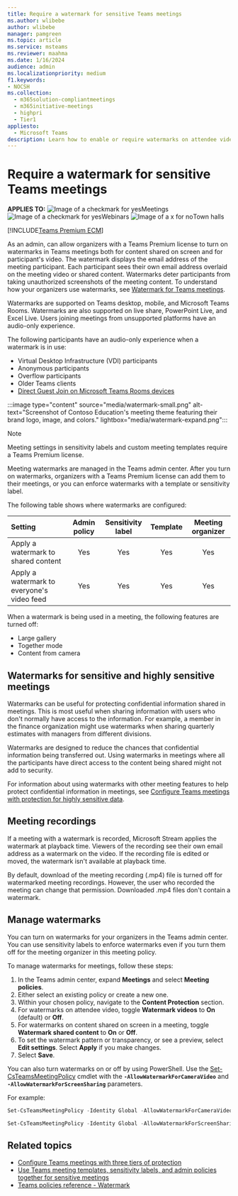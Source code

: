 ```yaml
---
title: Require a watermark for sensitive Teams meetings
ms.author: wlibebe
author: wlibebe
manager: pamgreen
ms.topic: article
ms.service: msteams
ms.reviewer: maahma
ms.date: 1/16/2024
audience: admin
ms.localizationpriority: medium
f1.keywords:
- NOCSH
ms.collection: 
  - m365solution-compliantmeetings
  - m365initiative-meetings
  - highpri
  - Tier1
appliesto: 
  - Microsoft Teams
description: Learn how to enable or require watermarks on attendee video and shared content in sensitive Teams meetings.
---
```


# Require a watermark for sensitive Teams meetings

**APPLIES TO:** ![Image of a checkmark for yes](/office/media/icons/success-teams.png)Meetings ![Image of a checkmark for yes](/office/media/icons/success-teams.png)Webinars ![Image of a x for no](/office/media/icons/cancel-teams.png)Town halls

[!INCLUDE[Teams Premium ECM](includes/teams-premium-ecm.md)]

As an admin, can allow organizers with a Teams Premium license to turn on watermarks in Teams meetings both for content shared on screen and for participant's video. The watermark displays the email address of the meeting participant. Each participant sees their own email address overlaid on the meeting video or shared content. Watermarks deter participants from taking unauthorized screenshots of the meeting content. To understand how your organizers use watermarks, see [Watermark for Teams meetings](https://support.microsoft.com/office/watermark-for-teams-meetings-a9166432-f429-4a19-9a72-c9e8fdf4f589).

Watermarks are supported on Teams desktop, mobile, and Microsoft Teams Rooms. Watermarks are also supported on live share, PowerPoint Live, and Excel Live. Users joining meetings from unsupported platforms have an audio-only experience.

The following participants have an audio-only experience when a watermark is in use:

- Virtual Desktop Infrastructure (VDI) participants
- Anonymous participants
- Overflow participants
- Older Teams clients
- [Direct Guest Join on Microsoft Teams Rooms devices](/microsoftteams/rooms/third-party-join)

:::image type="content" source="media/watermark-small.png" alt-text="Screenshot of Contoso Education's meeting theme featuring their brand logo, image, and colors." lightbox="media/watermark-expand.png":::

> [!NOTE]
> Meeting settings in sensitivity labels and custom meeting templates require a Teams Premium license.

Meeting watermarks are managed in the Teams admin center. After you turn on watermarks, organizers with a Teams Premium license can add them to their meetings, or you can enforce watermarks with a template or sensitivity label.

The following table shows where watermarks are configured:

|Setting|Admin policy|Sensitivity label|Template|Meeting organizer|
|:------|:----------:|:---------------:|:------:|:---------------:|
|Apply a watermark to shared content|Yes|Yes|Yes|Yes|
|Apply a watermark to everyone's video feed|Yes|Yes|Yes|Yes|

When a watermark is being used in a meeting, the following features are turned off:

- Large gallery
- Together mode
- Content from camera

## Watermarks for sensitive and highly sensitive meetings

Watermarks can be useful for protecting confidential information shared in meetings. This is most useful when sharing information with users who don't normally have access to the information. For example, a member in the finance organization might use watermarks when sharing quarterly estimates with managers from different divisions.

Watermarks are designed to reduce the chances that confidential information being transferred out. Using watermarks in meetings where all the participants have direct access to the content being shared might not add to security.

For information about using watermarks with other meeting features to help protect confidential information in meetings, see [Configure Teams meetings with protection for highly sensitive data](/microsoftteams/configure-meetings-highly-sensitive-protection).

## Meeting recordings

If a meeting with a watermark is recorded, Microsoft Stream applies the watermark at playback time. Viewers of the recording see their own email address as a watermark on the video. If the recording file is edited or moved, the watermark isn't available at playback time.

By default, download of the meeting recording (.mp4) file is turned off for watermarked meeting recordings. However, the user who recorded the meeting can change that permission. Downloaded .mp4 files don't contain a watermark.

## Manage watermarks

You can turn on watermarks for your organizers in the Teams admin center. You can use sensitivity labels to enforce watermarks even if you turn them off for the meeting organizer in this meeting policy.

To manage watermarks for meetings, follow these steps:

1. In the Teams admin center, expand **Meetings** and select **Meeting policies**.
2. Either select an existing policy or create a new one.
3. Within your chosen policy, navigate to the **Content Protection** section.
4. For watermarks on attendee video, toggle **Watermark videos** to **On** (default) or **Off**.
5. For watermarks on content shared on screen in a meeting, toggle **Watermark shared content** to **On** or **Off**.
6. To set the watermark pattern or transparency, or see a preview, select **Edit settings**. Select **Apply** if you make changes.
7. Select **Save**.

You can also turn watermarks on or off by using PowerShell. Use the [Set-CsTeamsMeetingPolicy](/powershell/module/teams/set-csteamsmeetingpolicy) cmdlet with the **`-AllowWatermarkForCameraVideo`** and **`-AllowWatermarkForScreenSharing`** parameters.

For example:

```powershell
Set-CsTeamsMeetingPolicy -Identity Global -AllowWatermarkForCameraVideo $True 

Set-CsTeamsMeetingPolicy -Identity Global -AllowWatermarkForScreenSharing $True 
```

## Related topics

- [Configure Teams meetings with three tiers of protection](configure-meetings-three-tiers-protection.md)
- [Use Teams meeting templates, sensitivity labels, and admin policies together for sensitive meetings](meeting-templates-sensitivity-labels-policies.md)
- [Teams policies reference - Watermark](settings-policies-reference.md#content-protection)
